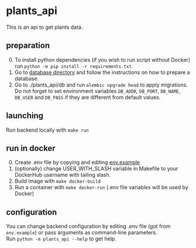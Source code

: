 # plants_api

This is an api to get plants data.

## preparation

0. To install python dependencies (if you wish to run script without Docker) run `python -m pip install -r requirements.txt`.  
1. Go to [database directory](../database/README.md) and follow the instructions on how to prepare a database.
2. Go to ./plants_api/db and run `alembic upgrade head` to apply migrations. Do not forget to set environment variables
  `DB_ADDR`, `DB_PORT`, `DB_NAME`, `DB_USER` and `DB_PASS` if they are different from default values.

## launching

Run backend locally with `make run`

## run in docker

0. Create .env file by copying and editing [env.example](env.example)
1. (optionally) change USER_WITH_SLASH variable in Makefile to your DockerHub username with tailing slash.
2. Build image with `make docker-build`
3. Run a container with `make docker-run` (.env file variables will be used by Docker)

## configuration

You can change backend configuration by editing .env flie (got from `env.example`) or pass arguments as command-line parameters.  
Run `python -m plants_api --help` to get help.
